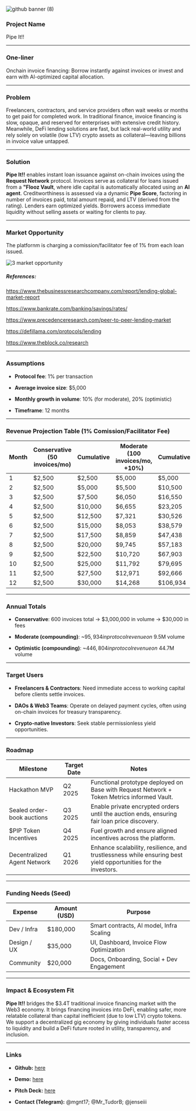 ![github banner (8)](https://github.com/user-attachments/assets/9c95e617-df92-4e15-b781-b01be3877e0f)


### Project Name  
Pipe It!!

---

### One-liner  
Onchain invoice financing: Borrow instantly against invoices or invest and earn with AI-optimized capital allocation.

---

### Problem  
Freelancers, contractors, and service providers often wait weeks or months to get paid for completed work. In traditional finance, invoice financing is slow, opaque, and reserved for enterprises with extensive credit history. Meanwhile, DeFi lending solutions are fast, but lack real-world utility and rely solely on volatile (low LTV) crypto assets as collateral—leaving billions in invoice value untapped.

---

### Solution  
**Pipe It!!** enables instant loan issuance against on-chain invoices using the **Request Network** protocol. Invoices serve as collateral for loans issued from a **"Flooz Vault**, where idle capital is automatically allocated using an **AI agent**. Creditworthiness is assessed via a dynamic **Pipe Score**, factoring in number of invoices paid, total amount repaid, and LTV (derived from the rating). Lenders earn optimized yields. Borrowers access immediate liquidity without selling assets or waiting for clients to pay.

---

### Market Opportunity

The platfornm is charging a comission/facilitator fee of 1% from each loan issued.

![3  market opportunity](https://github.com/user-attachments/assets/d1696c74-debe-4342-a8a2-70f997864012)

##### References:

https://www.thebusinessresearchcompany.com/report/lending-global-market-report

https://www.bankrate.com/banking/savings/rates/

https://www.precedenceresearch.com/peer-to-peer-lending-market

https://defillama.com/protocols/lending

https://www.theblock.co/research

---

### Assumptions

- **Protocol fee**: 1% per transaction

- **Average invoice size**: $5,000

- **Monthly growth in volume**: 10% (for moderate), 20% (optimistic)

- **Timeframe**: 12 months

---

### Revenue Projection Table (1% Comission/Facilitator Fee)

| Month | Conservative (50 invoices/mo) | Cumulative | Moderate (100 invoices/mo, +10%) | Cumulative | Optimistic (200 invoices/mo, +20%) | Cumulative |
|-------|-------------------------------|------------|----------------------------------|------------|------------------------------------|------------|
| 1     | $2,500                        | $2,500     | $5,000                           | $5,000     | $10,000                            | $10,000    |
| 2     | $2,500                        | $5,000     | $5,500                           | $10,500    | $12,000                            | $22,000    |
| 3     | $2,500                        | $7,500     | $6,050                           | $16,550    | $14,400                            | $36,400    |
| 4     | $2,500                        | $10,000    | $6,655                           | $23,205    | $17,280                            | $53,680    |
| 5     | $2,500                        | $12,500    | $7,321                           | $30,526    | $20,736                            | $74,416    |
| 6     | $2,500                        | $15,000    | $8,053                           | $38,579    | $24,883                            | $99,299    |
| 7     | $2,500                        | $17,500    | $8,859                           | $47,438    | $29,860                            | $129,159   |
| 8     | $2,500                        | $20,000    | $9,745                           | $57,183    | $35,832                            | $164,991   |
| 9     | $2,500                        | $22,500    | $10,720                          | $67,903    | $42,998                            | $207,989   |
| 10    | $2,500                        | $25,000    | $11,792                          | $79,695    | $51,598                            | $259,587   |
| 11    | $2,500                        | $27,500    | $12,971                          | $92,666    | $61,917                            | $321,504   |
| 12    | $2,500                        | $30,000    | $14,268                          | $106,934   | $74,300                            | $395,804   |

---

### Annual Totals

- **Conservative**: 600 invoices total → $3,000,000 in volume → $30,000 in fees

- **Moderate (compounding)**: ~$95,934 in protocol revenue on ~$9.5M volume

- **Optimistic (compounding)**: ~$446,804 in protocol revenue on ~$44.7M volume

---

### Target Users  

- **Freelancers & Contractors**: Need immediate access to working capital before clients settle invoices.

- **DAOs & Web3 Teams**: Operate on delayed payment cycles, often using on-chain invoices for treasury transparency.

- **Crypto-native Investors**: Seek stable permissionless yield opportunities.

---

### Roadmap  

| Milestone        | Target Date     | Notes                                         |
|------------------|------------------|-----------------------------------------------|
| Hackathon MVP    | Q2 2025          | Functional prototype deployed on Base with Request Network + Token Metrics informed Vault. |
| Sealed order-book auctions            | Q3 2025          | Enable private encrypted orders until the auction ends, ensuring fair loan price discovery. |
| $PIP Token Incentives             | Q4 2025          | Fuel growth and ensure aligned incentives across the platform. |
| Decentralized Agent Network        | Q1 2026          | Enhance scalability, resilience, and trustlessness while ensuring best yield opportunities for the investors. |

---

### Funding Needs (Seed) 

| Expense        | Amount (USD) | Purpose                                   |
|----------------|--------------|-------------------------------------------|
| Dev / Infra    | $180,000      | Smart contracts, AI model, Infra Scaling  |
| Design / UX    | $35,000      | UI, Dashboard, Invoice Flow Optimization  |
| Community      | $20,000      | Docs, Onboarding, Social + Dev Engagement |

---

### Impact & Ecosystem Fit  
**Pipe It!!** bridges the $3.4T traditional invoice financing market with the Web3 economy. It brings financing invoices into DeFi, enabling safer, more relatable collateral than capital inefficient (due to low LTV) crypto tokens. We support a decentralized gig economy by giving individuals faster access to liquidity and build a DeFi future rooted in utility, transparency, and inclusion.

---

### Links  

- **Github:** [here](https://github.com/MihRazvan/bucharest_hackathon) 

- **Demo:** [here]()

- **Pitch Deck:** [here]()

- **Contact (Telegram):** @mgnt17; @Mr_TudorB; @jenseiii
